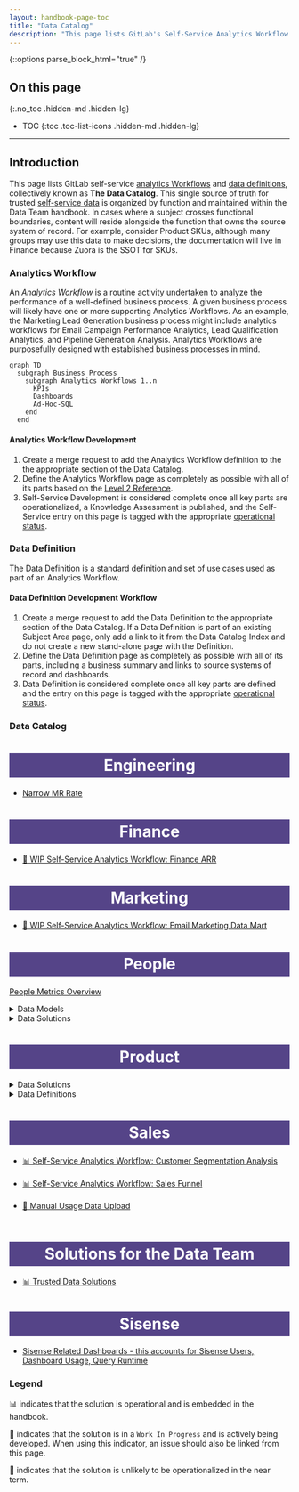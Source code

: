 ```yaml
---
layout: handbook-page-toc
title: "Data Catalog"
description: "This page lists GitLab's Self-Service Analytics Workflow and Data Definitions."
---
```

{::options parse_block_html="true" /}

## On this page
{:.no_toc .hidden-md .hidden-lg}

- TOC
{:toc .toc-list-icons .hidden-md .hidden-lg}

---

## Introduction

This page lists GitLab self-service [analytics Workflows](/handbook/business-technology/data-team/data-catalog/#analytics-workflow) and [data definitions](/handbook/business-technology/data-team/data-catalog/#data-definition), collectively known as **The Data Catalog**. This single source of truth for trusted [self-service data](/handbook/business-technology/data-team/direction/self-service/) is organized by function and maintained within the Data Team handbook. In cases where a subject crosses functional boundaries, content will reside alongside the function that owns the source system of record. For example, consider Product SKUs, although many groups may use this data to make decisions, the documentation will live in Finance because Zuora is the SSOT for SKUs.

### Analytics Workflow

An _Analytics Workflow_ is a routine activity undertaken to analyze the performance of a well-defined business process. A given business process will likely have one or more supporting Analytics Workflows. As an example, the Marketing Lead Generation business process might include analytics workflows for Email Campaign Performance Analytics, Lead Qualification Analytics, and Pipeline Generation Analysis. Analytics Workflows are purposefully designed with established business processes in mind.

```mermaid
graph TD
  subgraph Business Process
    subgraph Analytics Workflows 1..n
      KPIs
      Dashboards
      Ad-Hoc-SQL
    end
  end
```

#### Analytics Workflow Development

1. Create a merge request to add the Analytics Workflow definition to the the appropriate section of the Data Catalog.
1. Define the Analytics Workflow page as completely as possible with all of its parts based on the [Level 2 Reference](/handbook/business-technology/data-team/direction/reference/).
1. Self-Service Development is considered complete once all key parts are operationalized, a Knowledge Assessment is published, and the Self-Service entry on this page is tagged with the appropriate [operational status](/handbook/business-technology/data-team/data-catalog/#legend).

### Data Definition

The Data Definition is a standard definition and set of use cases used as part of an Analytics Workflow.

#### Data Definition Development Workflow

1. Create a merge request to add the Data Definition to the appropriate section of the Data Catalog. If a Data Definition is part of an existing Subject Area page, only add a link to it from the Data Catalog Index and do not create a new stand-alone page with the Definition.
1. Define the Data Definition page as completely as possible with all of its parts, including a business summary and links to source systems of record and dashboards.
1. Data Definition is considered complete once all key parts are defined and the entry on this page is tagged with the appropriate [operational status](/handbook/business-technology/data-team/data-catalog/#legend).

### Data Catalog

<style> #headerformat {
background-color: #554488; color: white; padding: 5px; text-align: center;}
</style>

<h1 id="headerformat">Engineering </h1>

  * <a href="https://about.gitlab.com/handbook/business-technology/data-team/data-catalog/engineering/narrow_mr_rate.html" > Narrow MR Rate</a>


<style> #headerformat {
background-color: #554488; color: white; padding: 5px; text-align: center;}
</style>

<h1 id="headerformat">Finance </h1>

  * <a href="/handbook/business-technology/data-team/data-catalog/finance-arr/" > 🚧 WIP Self-Service Analytics Workflow: Finance ARR</a>

<style> #headerformat {
background-color: #554488; color: white; padding: 5px; text-align: center;}
</style>

<h1 id="headerformat">Marketing </h1>

  * <a href="/handbook/business-technology/data-team/data-catalog/email-data-mart/" class="">🚧  WIP Self-Service Analytics Workflow: Email Marketing Data Mart</a>

<style> #headerformat {
background-color: #554488; color: white; padding: 5px; text-align: center;}
</style>

<h1 id="headerformat">People </h1>

[People Metrics Overview](/handbook/business-technology/data-team/data-catalog/people-analytics/)

<details>
<summary markdown='span'>
  Data Models
</summary>
  * <a href="#" class="/handbook/business-technology/data-team/data-catalog/people-analytics/pto/pto.html">PTO By Roots (Slack)</a>
</details>

<details>
<summary markdown='span'>
  Data Solutions
</summary>
  * <a href="/handbook/business-technology/data-team/data-catalog/people_key_metrics_dashboard/" class="">People Metrics</a>
  * <a href="/handbook/business-technology/data-team/data-catalog/people-analytics/promotions_report.html" class="">Promotions Report</a>
  * <a href="#" class="/handbook/business-ops/data-team/data-catalog/people-analytics/recruiting_metrics.html.md">Talent Acquisition Metrics</a>
  * <a href="https://app.periscopedata.com/app/gitlab/topic/People/abaa4b1155104d529eed2464838d3f39" class="">Other People Dashboards</a>
  * <a href="#" class="https://app.periscopedata.com/app/gitlab/topic/recruiting/abc202b7029542f98ffb8fefa4958907">Other Talent Acquisition Dashboards</a>
  * <a href="https://app.periscopedata.com/app/gitlab/831245/People-Data-Discovery-Feature" class="">People Metrics - Data Discovery in Sisense Dashboard</a>
  * <a href="https://app.periscopedata.com/app/gitlab/831245/People-Data-Discovery-Feature" class="">Team Member Separations Report</a>
  * <a href="/handbook/business-technology/data-team/data-catalog/people-analytics/people_kpi_deck.html" class="">People KPI Deck</a>
</details>

<style> #headerformat {
background-color: #554488; color: white; padding: 5px; text-align: center;
}
</style>
<h1 id="headerformat">Product </h1>

<details>
<summary markdown='span'>
  Data Solutions
</summary>
  * <a href="/handbook/business-technology/data-team/data-catalog/product-geolocation/" class="">📊 Self-Service Analytics Workflow: Product Geolocation Analysis</a><br><br>
  * <a href="/handbook/business-technology/data-team/data-catalog/pricing/" class="">📊 Self-Service Analytics Workflow: Pricing Analysis</a><br><br>
  * <a href="/handbook/business-technology/data-team/data-catalog/xmau-analysis/" class="">🚧 WIP Self-Service Analytics Workflow: XMAU Analysis</a><br><br>
  * <a href="/handbook/business-technology/data-team/data-catalog/product-usage-data/" class="">🚧 WIP Data Pump: Product Usage Data</a><br><br>
</details>


<details>
<summary markdown='span'>
  Data Definitions
</summary>
  * <a href="/handbook/product/performance-indicators/#structure/" class="">Data Definition: XMAU</a>
  * <a href="/handbook/product/product-categories/#devops-stages/" class="">Data Definition: Product Stage</a>
</details>

<style> #headerformat {
background-color: #554488; color: white; padding: 5px; text-align: center}
</style>
<h1 id="headerformat">Sales </h1>

  * <a href="/handbook/business-technology/data-team/data-catalog/customer-segmentation/" class="">📊 Self-Service Analytics Workflow: Customer Segmentation Analysis</a><br><br>
  * <a href="/handbook/business-technology/data-team/data-catalog/sales-funnel/" class="">📊  Self-Service Analytics Workflow: Sales Funnel</a><br><br>
  * <a href="/handbook/business-technology/data-team/data-catalog/manual-data-upload/" class="">🚧  Manual Usage Data Upload</a><br><br>

<style> #headerformat {
background-color: #554488; color: white; padding: 5px; text-align: center;}
</style>
<h1 id="headerformat">Solutions for the Data Team </h1>

  * <a href="/handbook/business-technology/data-team/data-catalog/trusted-data-solutions/" class="">📊 Trusted Data Solutions</a>

<style> #headerformat {
background-color: #554488; color: white; padding: 5px; text-align: center;}
</style>
<h1 id="headerformat">Sisense</h1>

  * <a href="https://app.periscopedata.com/app/gitlab/topic/Sisense-Maintenance/abde7717743143098ac071be8c646bdb" class="">Sisense Related Dashboards - this accounts for Sisense Users, Dashboard Usage, Query Runtime</a>


### Legend

📊 indicates that the solution is operational and is embedded in the handbook.

🚧 indicates that the solution is in a `Work In Progress` and is actively being developed. When using this indicator, an issue should also be linked from this page.

🐔 indicates that the solution is unlikely to be operationalized in the near term.
